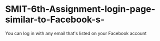 # SMIT-6th-Assignment-login-page-similar-to-Facebook-s-
You can log in with any email that's listed on your Facebook account
